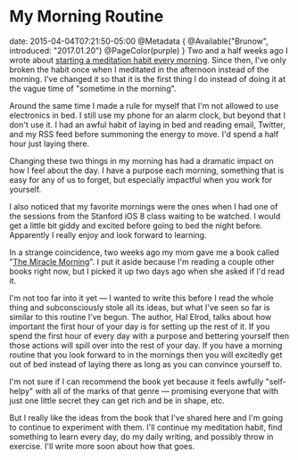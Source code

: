 # My Morning Routine
date: 2015-04-04T07:21:50-05:00
@Metadata {
  @Available("Brunow", introduced: "2017.01.20")
  @PageColor(purple)
}
Two and a half weeks ago I wrote about [starting a meditation habit every morning](http://brunow.org/2015/03/19/starting-a-meditation-habit/). Since then, I've only broken the habit once when I meditated in the afternoon instead of the morning. I've changed it so that it is the first thing I do instead of doing it at the vague time of "sometime in the morning". 

Around the same time I made a rule for myself that I'm not allowed to use electronics in bed. I still use my phone for an alarm clock, but beyond that I don't use it. I had an awful habit of laying in bed and reading email, Twitter, and my RSS feed before summoning the energy to move. I'd spend a half hour just laying there.

Changing these two things in my morning has had a dramatic impact on how I feel about the day. I have a purpose each morning, something that is easy for any of us to forget, but especially impactful when you work for yourself.

I also noticed that my favorite mornings were the ones when I had one of the sessions from the Stanford iOS 8 class waiting to be watched. I would get a little bit giddy and excited before going to bed the night before. Apparently I really enjoy and look forward to learning.

In a strange coincidence, two weeks ago my mom gave me a book called "[The Miracle Morning](http://miraclemorning.com)". I put it aside because I'm reading a couple other books right now, but I picked it up two days ago when she asked if I'd read it.

I'm not too far into it yet &mdash; I wanted to write this before I read the whole thing and subconsciously stole all its ideas, but what I've seen so far is similar to this routine I've begun. The author, Hal Elrod, talks about how important the first hour of your day is for setting up the rest of it. If you spend the first hour of every day with a purpose and bettering yourself then those actions will spill over into the rest of your day. If you have a morning routine that you look forward to in the mornings then you will excitedly get out of bed instead of laying there as long as you can convince yourself to.

I'm not sure if I can recommend the book yet because it feels awfully "self-helpy" with all of the marks of that genre &mdash; promising everyone that with just one little secret they can get rich and be in shape, etc.

But I really like the ideas from the book that I've shared here and I'm going to continue to experiment with them. I'll continue my meditation habit, find something to learn every day, do my daily writing, and possibly throw in exercise. I'll write more soon about how that goes. 
